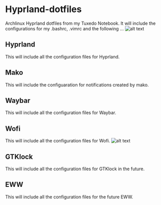 # Hyprland-dotfiles
Archlinux Hyprland dotfiles from my Tuxedo Notebook. 
It will include the configurations for my .bashrc, .vimrc and the following ... 
![alt text](https://github.com/Morriarthy/Hyprland-dotfiles/blob/c9c2ff8a0a260496102e3de084bae539711dab27/2023-09-20-design.png
"Screenshot of my Hyprland Theme and desktops.")

 ## Hyprland
 This will include all the configuration files for Hyprland.

 ## Mako
 This will include the configuaration for notifications created by mako.
 
 ## Waybar
 This will include all the configuration files for Waybar.
 
 ## Wofi
 This will include all the configuration files for Wofi.
 ![alt text](https://github.com/Morriarthy/Hyprland-dotfiles/blob/c9c2ff8a0a260496102e3de084bae539711dab27/screenshots/20230921_12h59m48s_grim.png "Wofi Menu")

 ## GTKlock
 This will include all the configuration files for GTKlock in the future.
 
 ## EWW
 This will include all the configuration files for the future EWW.

